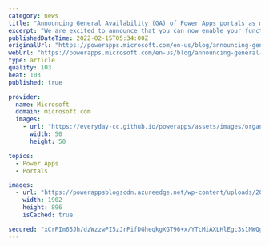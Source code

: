 ```yaml
---
category: news
title: "Announcing General Availability (GA) of Power Apps portals as mobile apps"
excerpt: "We are excited to announce that you can now enable your functional portal as a progressive web app with native app like look and feel right from portal studio in low code-no code fashion in just few steps."
publishedDateTime: 2022-02-15T05:34:00Z
originalUrl: "https://powerapps.microsoft.com/en-us/blog/announcing-general-availability-ga-of-power-apps-portals-as-mobile-apps/"
webUrl: "https://powerapps.microsoft.com/en-us/blog/announcing-general-availability-ga-of-power-apps-portals-as-mobile-apps/"
type: article
quality: 103
heat: 103
published: true

provider:
  name: Microsoft
  domain: microsoft.com
  images:
    - url: "https://everyday-cc.github.io/powerapps/assets/images/organizations/microsoft.com-50x50.jpg"
      width: 50
      height: 50

topics:
  - Power Apps
  - Portals

images:
  - url: "https://powerappsblogscdn.azureedge.net/wp-content/uploads/2021/11/PWA-endcust-endtoend-contoso.gif"
    width: 1902
    height: 896
    isCached: true

secured: "xCrPIm65Jh/dzWzzwPI5zJrPifDGheqkgXGT96+x/YTcMiAXLHlEgc3s1NWQgqZl3bqdb640JFWUC2YBJoJhr2BwhjYz0L1wOch5IJD4uRG9aWTWzFs/2kzaaGOMYdmNa6tNtSBIwSUzviGrOrmGVbsAbl7O8GXCjQ05O4+i6zd9EpC5dhNJmc2Khumm2YMi8PP25zOtTQLt3ndsN1eSND0or8CSHUN0GbbxuB7DeVFa9M83RKGA2wEkC5jnWfTzMD4hB6IJfQXgWqkJoIU/gITY3uoqDyXztMOvNUAI18RnYFqWU/njKQTVzCEreOhqk9LEbIuLu1WsHuPcLxq8ruqTwDZzeJUfURkOL4yYr3s=;cyTQiIVyFiIB0gII0cGCmA=="
---
```


